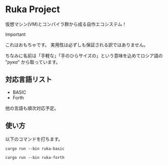 # Ruka Project
仮想マシン(VM)とコンパイラ群から成る自作エコシステム！

> [!IMPORTANT]
> これはおもちゃです。
> 実用性は必ずしも保証される訳ではありません。

ちなみに名前は「手軽な」「手のひらサイズの」という意味を込めてロシア語の "*рука*" から取っています。

## 対応言語リスト
- BASIC
- Forth

他の言語も順次対応予定。

## 使い方

以下のコマンドを打ちます。
```
cargo run --bin ruka-basic
```
```
cargo run --bin ruka-forth
```
